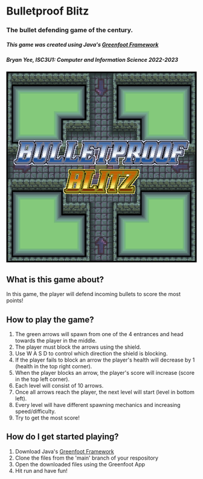 # Bulletproof Blitz
### The bullet defending game of the century.

##### This game was created using Java's [Greenfoot Framework](https://www.greenfoot.org/door) 
##### Bryan Yee, ISC3U1: Computer and Information Science 2022-2023

![Game Title Screen](/images/Title.png)

## What is this game about?
In this game, the player will defend incoming bullets to score the most points!

## How to play the game?
 1. The green arrows will spawn from one of the 4 entrances and head towards the player in the middle.
 2. The player must block the arrows using the shield.
 3. Use W A S D to control which direction the shield is blocking.
 4. If the player fails to block an arrow the player's health will decrease by 1 (health in the top right corner).
 5. When the player blocks an arrow, the player's score will increase (score in the top left corner).
 6. Each level will consist of 10 arrows. 
 7. Once all arrows reach the player, the next level will start (level in bottom left).
 8. Every level will have different spawning mechanics and increasing speed/difficulty.
 9. Try to get the most score!

## How do I get started playing?
 1. Download Java's [Greenfoot Framework](https://www.greenfoot.org/door) 
 2. Clone the files from the 'main' branch of your respository
 3. Open the downloaded files using the Greenfoot App
 4. Hit run and have fun!


